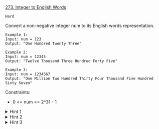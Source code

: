 [273. Integer to English Words](https://leetcode.com/problems/integer-to-english-words/description/)

`Hard`

Convert a non-negative integer num to its English words representation.

```
Example 1:
Input: num = 123
Output: "One Hundred Twenty Three"

Example 2:
Input: num = 12345
Output: "Twelve Thousand Three Hundred Forty Five"

Example 3:
Input: num = 1234567
Output: "One Million Two Hundred Thirty Four Thousand Five Hundred Sixty Seven"
```

Constraints:

- 0 <= num <= 2^31 - 1

<details>
<summary>Hint 1</summary>

Did you see a pattern in dividing the number into chunk of words? For example, 123 and 123000.

</details>

<details>
<summary>Hint 2</summary>

Group the number by thousands (3 digits). You can write a helper function that takes a number less than 1000 and convert just that chunk to words.

</details>

<details>
<summary>Hint 3</summary>

There are many edge cases. What are some good test cases? Does your code work with input such as 0? Or 1000010? (middle chunk is zero and should not be printed out)

</details>